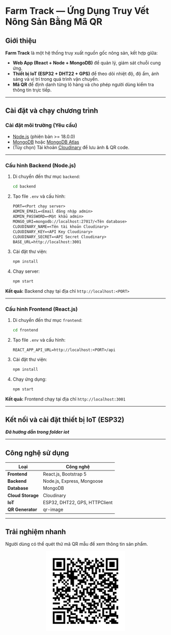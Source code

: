 # Farm Track — Ứng Dụng Truy Vết Nông Sản Bằng Mã QR

## Giới thiệu

**Farm Track** là một hệ thống truy xuất nguồn gốc nông sản, kết hợp giữa:

* **Web App (React + Node + MongoDB)** để quản lý, giám sát chuỗi cung ứng.
* **Thiết bị IoT (ESP32 + DHT22 + GPS)** để theo dõi nhiệt độ, độ ẩm, ánh sáng và vị trí trong quá trình vận chuyển.
* **Mã QR** để định danh từng lô hàng và cho phép người dùng kiểm tra thông tin trực tiếp.

---

## Cài đặt và chạy chương trình

### Cài đặt môi trường (Yêu cầu)

* [Node.js](https://nodejs.org/) (phiên bản >= 18.0.0)
* [MongoDB](https://www.mongodb.com/try/download/community) hoặc [MongoDB Atlas](https://www.mongodb.com/cloud/atlas)
* (Tùy chọn) Tài khoản [Cloudinary](https://cloudinary.com/) để lưu ảnh & QR code.

---

### Cấu hình Backend (Node.js)

1. Di chuyển đến thư mục `backend`:

   ```bash
   cd backend
   ```
2. Tạo file `.env` và cấu hình:

   ```env
   PORT=<Port chạy server>
   ADMIN_EMAIL=<Email đăng nhập admin>
   ADMIN_PASSWORD=<Mật khẩu admin>
   MONGO_URI=mongodb://localhost:27017/<Tên database>
   CLOUDINARY_NAME=<Tên tài khoản Cloudinary>
   CLOUDINARY_KEY=<API Key Cloudinary>
   CLOUDINARY_SECRET=<API Secret Cloudinary>
   BASE_URL=http://localhost:3001
   ```
3. Cài đặt thư viện:

   ```bash
   npm install
   ```
4. Chạy server:

   ```bash
   npm start
   ```

**Kết quả:** Backend chạy tại địa chỉ `http://localhost:<PORT>`

---

### Cấu hình Frontend (React.js)

1. Di chuyển đến thư mục `frontend`:

   ```bash
   cd frontend
   ```
2. Tạo file `.env` và cấu hình:

   ```env
   REACT_APP_API_URL=http://localhost:<PORT>/api
   ```
3. Cài đặt thư viện:

   ```bash
   npm install
   ```
4. Chạy ứng dụng:

   ```bash
   npm start
   ```

**Kết quả:** Frontend chạy tại địa chỉ `http://localhost:3001`

---

## Kết nối và cài đặt thiết bị IoT (ESP32)

***Đã hướng dẫn trong folder iot***

---

## Công nghệ sử dụng

| Loại              | Công nghệ                     |
| ----------------- | ----------------------------- |
| **Frontend**      | React.js, Bootstrap 5         |
| **Backend**       | Node.js, Express, Mongoose    |
| **Database**      | MongoDB                       |
| **Cloud Storage** | Cloudinary                    |
| **IoT**           | ESP32, DHT22, GPS, HTTPClient |
| **QR Generator**  | qr-image                      |

---

## Trải nghiệm nhanh

Người dùng có thể quét thử mã QR mẫu để xem thông tin sản phẩm.

<p align="center">
  <img src="./%23/RauCaiThia-522025.png" alt="QR mẫu cho Rau Cải Thìa" width="250">
</p>